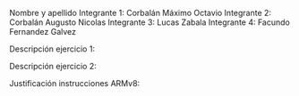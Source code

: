 Nombre y apellido 
Integrante 1: Corbalán Máximo Octavio
Integrante 2: Corbalán Augusto Nicolas
Integrante 3: Lucas Zabala
Integrante 4: Facundo Fernandez Galvez


Descripción ejercicio 1: 


Descripción ejercicio 2:


Justificación instrucciones ARMv8: